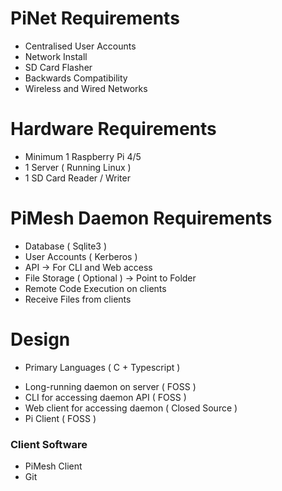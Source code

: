 # PiNet Requirements

* Centralised User Accounts
* Network Install
* SD Card Flasher
* Backwards Compatibility
* Wireless and Wired Networks

# Hardware Requirements

* Minimum 1 Raspberry Pi 4/5
* 1 Server ( Running Linux )
* 1 SD Card Reader / Writer

# PiMesh Daemon Requirements

* Database ( Sqlite3 )
* User Accounts ( Kerberos )
* API -> For CLI and Web access
* File Storage ( Optional ) -> Point to Folder
* Remote Code Execution on clients
* Receive Files from clients

# Design

- Primary Languages ( C + Typescript )

* Long-running daemon on server ( FOSS )
* CLI for accessing daemon API ( FOSS )
* Web client for accessing daemon ( Closed Source )
* Pi Client ( FOSS )




### Client Software

* PiMesh Client
* Git
